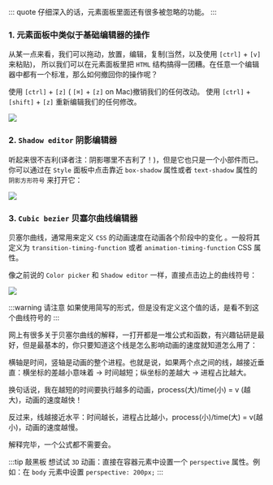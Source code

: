 ::: quote
仔细深入的话，元素面板里面还有很多被忽略的功能。
:::


### 1. 元素面板中类似于基础编辑器的操作

从某一点来看，我们可以拖动，放置，编辑，复制(当然，以及使用 `[ctrl]` + `[v]` 来粘贴)， 所以我们可以在元素面板里把 `HTML` 结构搞得一团糟。在任意一个编辑器中都有一个标准，那么如何撤回你的操作呢？

使用 `[ctrl]` + `[z]` ( `[⌘]` + `[z]` on Mac)撤销我们的任何改动。
使用 `[ctrl]` + `[shift]` + `[z]` 重新编辑我们的任何修改。

![](https://wingman-1300536089.cos.ap-shanghai.myqcloud.com/chrome/C05/element-edit.gif)

### 2. `Shadow editor` 阴影编辑器

听起来很不吉利(译者注：阴影哪里不吉利了！)，但是它也只是一个小部件而已。你可以通过在 `Style` 面板中点击靠近 `box-shadow` 属性或者 `text-shadow` 属性的 `阴影方形符号` 来打开它：

![](https://wingman-1300536089.cos.ap-shanghai.myqcloud.com/chrome/C05/element-shadow.gif)

### 3. `Cubic bezier` 贝塞尔曲线编辑器

贝塞尔曲线，通常用来定义 `CSS` 的动画速度在动画各个阶段中的变化 。一般将其定义为 `transition-timing-function` 或者 `animation-timing-function` CSS 属性。

像之前说的 `Color picker` 和 `Shadow editor` 一样，直接点击边上的曲线符号：

![](https://wingman-1300536089.cos.ap-shanghai.myqcloud.com/chrome/C05/bezier.gif)

:::warning 请注意
如果使用简写的形式，但是没有定义这个值的话，是看不到这个曲线符号的
:::

网上有很多关于贝塞尔曲线的解释，一打开都是一堆公式和函数，有兴趣钻研是最好，但是最基本的，你只要知道这个线是怎么影响动画的速度就知道怎么用了：

横轴是时间，竖轴是动画的整个进程。也就是说，如果两个点之间的线，越接近垂直：横坐标的差越小意味着 → 时间越短；纵坐标的差越大 → 进程占比越大。

换句话说，我在越短的时间要执行越多的动画，process(大)/time(小) = v (越大)，动画的速度越快！

反过来，线越接近水平：时间越长，进程占比越小，process(小)/time(大) = v(越小)，动画的速度越慢。

解释完毕，一个公式都不需要会。

:::tip 敲黑板
想试试 `3D` 动画：直接在容器元素中设置一个 `perspective` 属性。例如：在 `body` 元素中设置 `perspective: 200px;` 
:::
